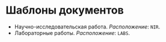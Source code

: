 # Шаблоны документов

- Научно-исследовательская работа. *Расположение*: `NIR`.
- Лабораторные работы. *Расположение*: `LABS`.
